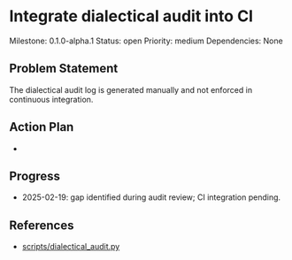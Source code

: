 # Integrate dialectical audit into CI
Milestone: 0.1.0-alpha.1
Status: open
Priority: medium
Dependencies: None

## Problem Statement
<description>


The dialectical audit log is generated manually and not enforced in continuous integration.

## Action Plan
- <tasks>

## Progress
- 2025-02-19: gap identified during audit review; CI integration pending.

## References
- [scripts/dialectical_audit.py](../scripts/dialectical_audit.py)
